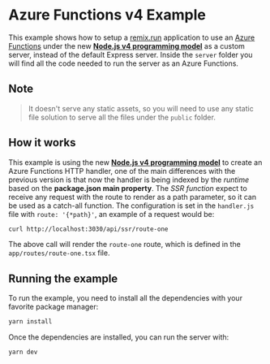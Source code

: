 # Azure Functions v4 Example

This example shows how to setup a [remix.run][remix] application to use an [Azure Functions][azure-functions] under the new [**Node.js v4 programming model**][model] as a custom server, instead of the default Express server.
Inside the `server` folder you will find all the code needed to run the server as an Azure Functions.

## Note

> It doesn't serve any static assets, so you will need to use any static file solution to serve all the files under the `public` folder.

## How it works

This example is using the new [**Node.js v4 programming model**][model] to create an Azure Functions HTTP handler, one of the main differences with the previous version is that now the handler is being indexed by the _runtime_ based on the **package.json main property**.
The _SSR function_ expect to receive any request with the route to render as a path parameter, so it can be used as a catch-all function. The configuration is set in the `handler.js` file with `route: '{*path}'`, an example of a request would be:

```bash
curl http://localhost:3030/api/ssr/route-one
```

The above call will render the `route-one` route, which is defined in the `app/routes/route-one.tsx` file.

## Running the example

To run the example, you need to install all the dependencies with your favorite package manager:

```bash
yarn install
```

Once the dependencies are installed, you can run the server with:

```bash
yarn dev
```

[azure-functions]: https://learn.microsoft.com/en-us/azure/azure-functions/
[model]: https://techcommunity.microsoft.com/t5/apps-on-azure-blog/azure-functions-node-js-v4-programming-model-is-generally/ba-p/3929217
[remix]: https://remix.run
